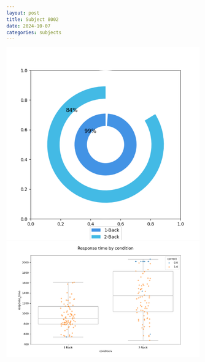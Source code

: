 ```yaml
---
layout: post
title: Subject 8002
date: 2024-10-07
categories: subjects
---
```


![](data/8002/run-6/8002_accuracy_by_condition.png)
![](data/8002/run-6/8002_response_time_by_condition.png)
